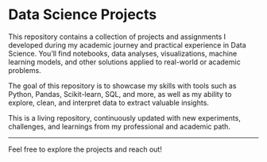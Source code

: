 # Data Science Projects 

This repository contains a collection of projects and assignments I developed during my academic journey and practical experience in Data Science. You’ll find notebooks, data analyses, visualizations, machine learning models, and other solutions applied to real-world or academic problems.

The goal of this repository is to showcase my skills with tools such as Python, Pandas, Scikit-learn, SQL, and more, as well as my ability to explore, clean, and interpret data to extract valuable insights.

This is a living repository, continuously updated with new experiments, challenges, and learnings from my professional and academic path.

---

Feel free to explore the projects and reach out!
